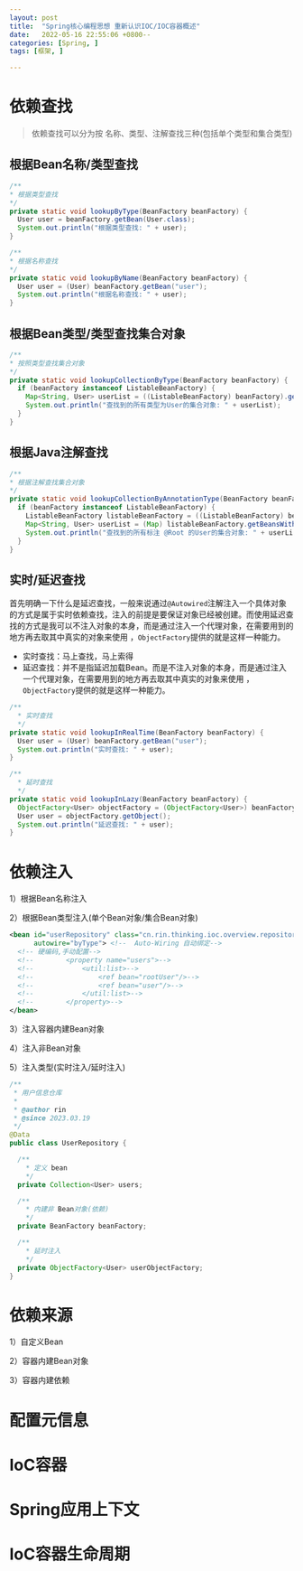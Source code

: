 ```yaml
---
layout: post
title:  "Spring核心编程思想 重新认识IOC/IOC容器概述"
date:   2022-05-16 22:55:06 +0800--
categories: [Spring, ]
tags: [框架, ]  

---
```


# 依赖查找

> 依赖查找可以分为按 名称、类型、注解查找三种(包括单个类型和集合类型)

## 根据Bean名称/类型查找

```java
/**
* 根据类型查找
*/
private static void lookupByType(BeanFactory beanFactory) {
  User user = beanFactory.getBean(User.class);
  System.out.println("根据类型查找: " + user);
}

/**
* 根据名称查找
*/
private static void lookupByName(BeanFactory beanFactory) {
  User user = (User) beanFactory.getBean("user");
  System.out.println("根据名称查找: " + user);
}
```



## 根据Bean类型/类型查找集合对象

```java
/**
* 按照类型查找集合对象
*/
private static void lookupCollectionByType(BeanFactory beanFactory) {
  if (beanFactory instanceof ListableBeanFactory) {
    Map<String, User> userList = ((ListableBeanFactory) beanFactory).getBeansOfType(User.class);
    System.out.println("查找到的所有类型为User的集合对象: " + userList);
  }
}
```



## 根据Java注解查找

```java
/**
* 根据注解查找集合对象
*/
private static void lookupCollectionByAnnotationType(BeanFactory beanFactory) {
  if (beanFactory instanceof ListableBeanFactory) {
    ListableBeanFactory listableBeanFactory = ((ListableBeanFactory) beanFactory);
    Map<String, User> userList = (Map) listableBeanFactory.getBeansWithAnnotation(Root.class);
    System.out.println("查找到的所有标注 @Root 的User的集合对象: " + userList);
  }
}
```



## 实时/延迟查找

首先明确一下什么是延迟查找，一般来说通过`@Autowired`注解注入一个具体对象的方式是属于实时依赖查找，注入的前提是要保证对象已经被创建。而使用延迟查找的方式是我可以不注入对象的本身，而是通过注入一个代理对象，在需要用到的地方再去取其中真实的对象来使用 ，`ObjectFactory`提供的就是这样一种能力。

- 实时查找：马上查找，马上索得
- 延迟查找：并不是指延迟加载Bean。而是不注入对象的本身，而是通过注入一个代理对象，在需要用到的地方再去取其中真实的对象来使用 ，`ObjectFactory`提供的就是这样一种能力。

```java
/**
  * 实时查找
  */
private static void lookupInRealTime(BeanFactory beanFactory) {
  User user = (User) beanFactory.getBean("user");
  System.out.println("实时查找: " + user);
}

/**
  * 延时查找
  */
private static void lookupInLazy(BeanFactory beanFactory) {
  ObjectFactory<User> objectFactory = (ObjectFactory<User>) beanFactory.getBean("objectFactory");
  User user = objectFactory.getObject();
  System.out.println("延迟查找: " + user);
}
```





# 依赖注入

1）根据Bean名称注入

2）根据Bean类型注入(单个Bean对象/集合Bean对象)

```xml
<bean id="userRepository" class="cn.rin.thinking.ioc.overview.repository.UserRepository"
      autowire="byType"> <!--  Auto-Wiring 自动绑定-->
  <!-- 硬编码,手动配置-->
  <!--        <property name="users">-->
  <!--            <util:list>-->
  <!--                <ref bean="rootUser"/>-->
  <!--                <ref bean="user"/>-->
  <!--            </util:list>-->
  <!--        </property>-->
</bean>
```

3）注入容器内建Bean对象

4）注入非Bean对象

5）注入类型(实时注入/延时注入)

```java
/**
 * 用户信息仓库
 *
 * @author rin
 * @since 2023.03.19
 */
@Data
public class UserRepository {

  /** 
    * 定义 bean 
    */ 
  private Collection<User> users;

  /**
    * 内建非 Bean对象(依赖)
    */
  private BeanFactory beanFactory;

  /** 
    * 延时注入
    */ 
  private ObjectFactory<User> userObjectFactory;
}
```





# 依赖来源

1）自定义Bean

2）容器内建Bean对象

3）容器内建依赖





# 配置元信息



# IoC容器



# Spring应用上下文



# IoC容器生命周期
